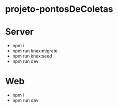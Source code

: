 ﻿# projeto-pontosDeColetas

# Server
* npm i 
* npm run knex:migrate
* npm run knex:seed
* npm run dev

# Web
* npm i
* npm run dev

